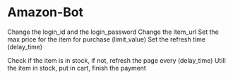 # Amazon-Bot
Change the login_id and the login_password
Change the item_url
Set the max price for the item for purchase (limit_value)
Set the refresh time (delay_time)

Check if the item is in stock, if not, refresh the page every (delay_time)
Utill the item in stock, put in cart, finish the payment
